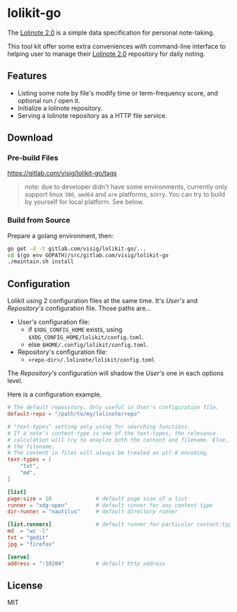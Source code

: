 # lolikit-go

The [Lolinote 2.0] is a simple data specification for personal note-taking.

This tool kit offer some extra conveniences with command-line interface to helping user to manage their [Lolinote 2.0] repository for daily noting.



## Features

- Listing some note by file's modify time or term-frequency score, and optional run / open it.
- Initialize a lolinote repository.
- Serving a lolinote repository as a HTTP file service.



## Download

### Pre-build Files

<https://gitlab.com/visig/lolikit-go/tags>

> note: due to developer didn't have some environments, currently only support linux `386`, `amd64` and `arm` platforms, sorry. You can try to build by yourself for local platform. See below.



### Build from Source

Prepare a golang environment, then:

```bash
go get -d -t gitlab.com/visig/lolikit-go/...
cd $(go env GOPATH)/src/gitlab.com/visig/lolikit-go
./maintain.sh install
```



## Configuration

Lolikit using 2 configuration files at the same time. It's *User's* and *Repository's* configuration file. Those paths are...

- User's configuration file:
    - if `$XDG_CONFIG_HOME` exists, using `$XDG_CONFIG_HOME/lolikit/config.toml`.
    - else `$HOME/.config/lolikit/config.toml`.
- Repository's configuration file:
    - `<repo-dir>/.lolinote/lolikit/config.toml`

The *Repository's* configuration will shadow the *User's* one in each options level.

Here is a configuration example.

```toml
# The default repository. Only useful in User's configuration file.
default-repo = "/path/to/my/lolinote/repo"

# "text-types" setting only using for searching functions.
# If a note's content-type is one of the text-types, the relevance
# calculation will try to anaylze both the content and filename. Else, only
# the filename.
# The content in files will always be treated as utf-8 encoding.
text-types = [
    "txt",
    "md",
]

[list]
page-size = 10              # default page size of a list
runner = "xdg-open"         # default runner for any content type
dir-runner = "nautilus"     # default directory runner

[list.runners]              # default runner for particular content-type
md  = "wc -l"
txt = "gedit"
jpg = "firefox"

[serve]
address = ":10204"          # default http address
```



## License

MIT



[Lolinote 2.0]: https://gitlab.com/visig/lolinote-spec/blob/master/spec-2.0.md
